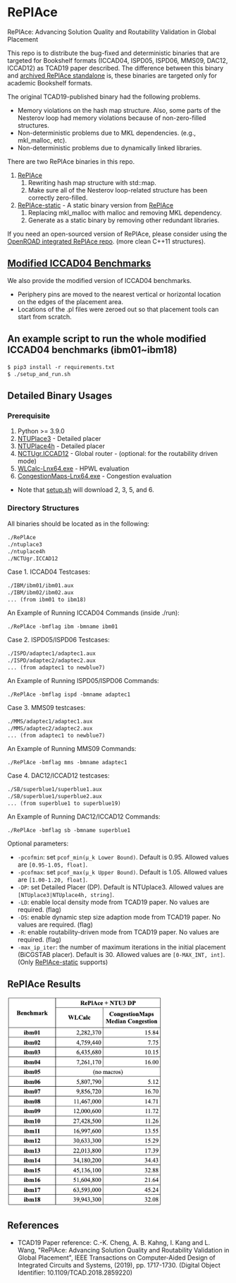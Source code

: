 # RePlAce
RePlAce: Advancing Solution Quality and Routability Validation in Global Placement

This repo is to distribute the bug-fixed and deterministic binaries that are targeted for Bookshelf formats (ICCAD04, ISPD05, ISPD06, MMS09, DAC12, ICCAD12) as TCAD19 paper described.
The difference between this binary and [archived RePlAce standalone](https://github.com/The-OpenROAD-Project/RePlAce/tree/standalone) is, these binaries are targeted only for academic Bookshelf formats. 

The original TCAD19-published binary had the following problems. 
- Memory violations on the hash map structure. Also, some parts of the Nesterov loop had memory violations because of non-zero-filled structures. 
- Non-deterministic problems due to MKL dependencies. (e.g., mkl_malloc, etc).
- Non-deterministic problems due to dynamically linked libraries.

There are two RePlAce binaries in this repo.
1) [RePlAce](./RePlAce) 
    1) Rewriting hash map structure with std::map. 
    2) Make sure all of the Nesterov loop-related structure has been correctly zero-filled.
2) [RePlAce-static](./RePlAce-static) - A static binary version from [RePlAce](./RePlAce)
    1) Replacing mkl_malloc with malloc and removing MKL dependency.
    2) Generate as a static binary by removing other redundant libraries.

If you need an open-sourced version of RePlAce, please consider using the [OpenROAD integrated RePlAce repo](https://github.com/The-OpenROAD-Project/OpenROAD/tree/master/src/gpl). (more clean C++11 structures).

## [Modified ICCAD04 Benchmarks](./IBM/)
We also provide the modified version of ICCAD04 benchmarks.
- Periphery pins are moved to the nearest vertical or horizontal location on the edges of the placement area.
- Locations of the .pl files were zeroed out so that placement tools can start from scratch.

## An example script to run the whole modified ICCAD04 benchmarks (ibm01~ibm18)
    $ pip3 install -r requirements.txt
    $ ./setup_and_run.sh

## Detailed Binary Usages 
### Prerequisite
1. Python >= 3.9.0
2. [NTUPlace3](http://eda.ee.ntu.edu.tw/research.htm) - Detailed placer
3. [NTUPlace4h](http://eda.ee.ntu.edu.tw/research.htm) - Detailed placer
4. [NCTUgr.ICCAD12](https://people.cs.nctu.edu.tw/~whliu/NCTU-GR.htm) - Global router - (optional: for the routability driven mode)
5. [WLCalc-Lnx64.exe](http://vlsicad.eecs.umich.edu/BK/PlaceUtils) - HPWL evaluation
6. [CongestionMaps-Lnx64.exe](http://vlsicad.eecs.umich.edu/BK/PlaceUtils) - Congestion evaluation
- Note that [setup.sh](setup.sh) will download 2, 3, 5, and 6.

### Directory Structures
All binaries should be located as in the following:

    ./RePlAce
    ./ntuplace3
    ./ntuplace4h
    ./NCTUgr.ICCAD12

Case 1. ICCAD04 Testcases:

    ./IBM/ibm01/ibm01.aux
    ./IBM/ibm02/ibm02.aux
    ... (from ibm01 to ibm18)

An Example of Running ICCAD04 Commands (inside ./run):

    ./RePlAce -bmflag ibm -bmname ibm01
    
Case 2. ISPD05/ISPD06 Testcases:

    ./ISPD/adaptec1/adaptec1.aux
    ./ISPD/adaptec2/adaptec2.aux
    ... (from adaptec1 to newblue7)

An Example of Running ISPD05/ISPD06 Commands:

    ./RePlAce -bmflag ispd -bmname adaptec1

Case 3. MMS09 testcases:

    ./MMS/adaptec1/adaptec1.aux
    ./MMS/adaptec2/adaptec2.aux
    ... (from adaptec1 to newblue7)

An Example of Running MMS09 Commands:

    ./RePlAce -bmflag mms -bmname adaptec1

Case 4. DAC12/ICCAD12 testcases:

    ./SB/superblue1/superblue1.aux
    ./SB/superblue1/superblue2.aux
    ... (from superblue1 to superblue19)

An Example of Running DAC12/ICCAD12 Commands:

    ./RePlAce -bmflag sb -bmname superblue1 
    
Optional parameters: 
- `-pcofmin`: set `pcof_min(µ_k Lower Bound)`. Default is 0.95. Allowed values are `[0.95-1.05, float]`.
- `-pcofmax`: set `pcof_max(µ_k Upper Bound)`. Default is 1.05. Allowed values are `[1.00-1.20, float]`.
- `-DP`: set Detailed Placer (DP). Default is NTUplace3. Allowed values are `[NTUplace3|NTUplace4h, string]`.
- `-LD`: enable local density mode from TCAD19 paper. No values are required. (flag)
- `-DS`: enable dynamic step size adaption mode from TCAD19 paper. No values are required. (flag)
- `-R`: enable routability-driven mode from TCAD19 paper. No values are required. (flag)
- `-max_ip_iter`: the number of maximum iterations in the initial placement (BiCGSTAB placer). Default is 30. Allowed values are `[0-MAX_INT, int]`. (Only [RePlAce-static](./RePlAce-static) supports)
 
## RePlAce Results
<img src="/doc/result_table.png" width=350px>

## References
- TCAD19 Paper reference: C.-K. Cheng, A. B. Kahng, I. Kang and L. Wang, "RePlAce: Advancing Solution Quality and Routability Validation in Global Placement", IEEE Transactions on Computer-Aided Design of Integrated Circuits and Systems, (2019), pp. 1717-1730. (Digital Object Identifier: 10.1109/TCAD.2018.2859220)
